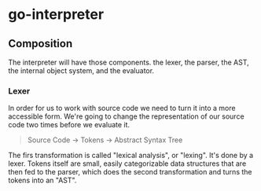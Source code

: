 # go-interpreter

## Composition

The interpreter will have those components.
the lexer, the parser, the AST, the internal object system, and the evaluator.

### Lexer

In order for us to work with source code we need to turn it into a more accessible form.
We're going to change the representation of our source code two times before we evaluate it.

> Source Code -> Tokens -> Abstract Syntax Tree

The firs transformation is called "lexical analysis", or "lexing".
It's done by a lexer. Tokens itself are small, easily categorizable data structures that are then fed to the parser,
which does the second transformation and turns the tokens into an "AST".
